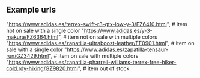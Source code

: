 ## Example urls

"https://www.adidas.es/terrex-swift-r3-gtx-low-y-3/FZ6410.html", # item not on sale with a single color
"https://www.adidas.es/y-3-makura/FZ6364.html", # item not on sale with multiple colors
"https://www.adidas.es/zapatilla-ultraboost-leather/EF0901.html", # item on sale with a single color
"https://www.adidas.es/zapatilla-tensaur-run/GZ3429.html", # item on sale with multiple colors
"https://www.adidas.es/zapatilla-pharrell-williams-terrex-free-hiker-cold.rdy-hiking/GZ9820.html", # item out of stock